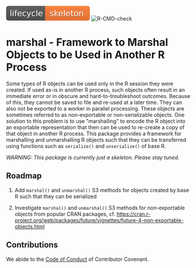 ![Life cycle: skeleton](man/figures/lifecycle-skeleton-orange.svg)  ![R-CMD-check](https://github.com/HenrikBengtsson/marshal/workflows/R-CMD-check/badge.svg)

# marshal - Framework to Marshal Objects to be Used in Another R Process

Some types of R objects can be used only in the R session they were created.  If used as-is in another R process, such objects often result in an immediate error or in obscure and hard-to-troubleshoot outcomes.  Because of this, they cannot be saved to file and re-used at a later time.  They can also not be exported to a worker in parallel processing.  These objects are sometimes referred to as non-exportable or non-serializable objects.  One solution to this problem is to use "marshalling" to encode the R object into an exportable representation that then can be used to re-create a copy of that object in another R process.  This package provides a framework for marshalling and unmarshalling R objects such that they can be transferred using functions such as `serialize()` and `unserialize()` of base R.


_WARNING: This package is currently just a skeleton.  Please stay tuned._


## Roadmap

1. Add `marshal()` and `unmarshal()` S3 methods for objects created by base R such that they can be serialized

2. Investigate `marshal()` and `unmarshal()` S3 methods for non-exportable objects from popular CRAN packages, cf. <https://cran.r-project.org/web/packages/future/vignettes/future-4-non-exportable-objects.html>


## Contributions

We abide to the [Code of Conduct](https://www.contributor-covenant.org/version/2/0/code_of_conduct/) of Contributor Covenant.

